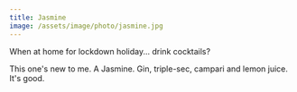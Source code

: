 ```yaml
---
title: Jasmine
image: /assets/image/photo/jasmine.jpg
---
```


When at home for lockdown holiday... drink cocktails?

This one's new to me. A Jasmine. Gin, triple-sec, campari and lemon juice. It's good.
